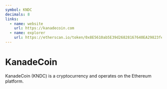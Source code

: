 ```yaml
---
symbol: KNDC
decimals: 8
links:
  - name: website
    url: https://kanadecoin.com
  - name: explorer
    url: https://etherscan.io/token/0x8E5610ab5E39d26828167640EA29823fe1dD5843
---
```


# KanadeCoin

KanadeCoin (KNDC) is a cryptocurrency and operates on the Ethereum platform.
